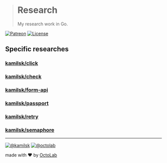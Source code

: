 > # Research
>
> My research work in Go.

[![Patreon](https://img.shields.io/badge/patreon-donate-orange.svg)](https://www.patreon.com/octolab)
[![License](https://img.shields.io/badge/license-MIT-blue.svg)](LICENSE)

## Specific researches

### [kamilsk/click](https://github.com/kamilsk/click/tree/research)

### [kamilsk/check](https://github.com/kamilsk/check/tree/research)

### [kamilsk/form-api](https://github.com/kamilsk/form-api/tree/research)

### [kamilsk/passport](https://github.com/kamilsk/passport/tree/research)

### [kamilsk/retry](https://github.com/kamilsk/retry/tree/research)

### [kamilsk/semaphore](https://github.com/kamilsk/semaphore/tree/research)

---

[![@kamilsk](https://img.shields.io/badge/author-%40kamilsk-blue.svg)](https://twitter.com/ikamilsk)
[![@octolab](https://img.shields.io/badge/sponsor-%40octolab-blue.svg)](https://twitter.com/octolab_inc)

made with ❤️ by [OctoLab](https://www.octolab.org/)

